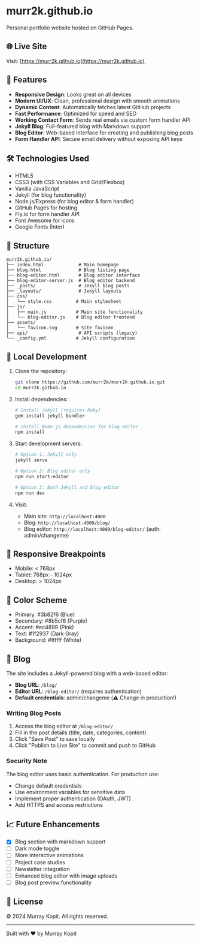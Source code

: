 # murr2k.github.io

Personal portfolio website hosted on GitHub Pages.

## 🌐 Live Site

Visit: [https://murr2k.github.io](https://murr2k.github.io)

## 🚀 Features

- **Responsive Design**: Looks great on all devices
- **Modern UI/UX**: Clean, professional design with smooth animations
- **Dynamic Content**: Automatically fetches latest GitHub projects
- **Fast Performance**: Optimized for speed and SEO
- **Working Contact Form**: Sends real emails via custom form handler API
- **Jekyll Blog**: Full-featured blog with Markdown support
- **Blog Editor**: Web-based interface for creating and publishing blog posts
- **Form Handler API**: Secure email delivery without exposing API keys

## 🛠️ Technologies Used

- HTML5
- CSS3 (with CSS Variables and Grid/Flexbox)
- Vanilla JavaScript
- Jekyll (for blog functionality)
- Node.js/Express (for blog editor & form handler)
- GitHub Pages for hosting
- Fly.io for form handler API
- Font Awesome for icons
- Google Fonts (Inter)

## 📂 Structure

```
murr2k.github.io/
├── index.html             # Main homepage
├── blog.html              # Blog listing page
├── blog-editor.html       # Blog editor interface
├── blog-editor-server.js  # Blog editor backend
├── _posts/                # Jekyll blog posts
├── _layouts/              # Jekyll layouts
├── css/
│   └── style.css         # Main stylesheet
├── js/
│   ├── main.js           # Main site functionality
│   └── blog-editor.js    # Blog editor frontend
├── assets/
│   └── favicon.svg       # Site favicon
├── api/                   # API scripts (legacy)
└── _config.yml           # Jekyll configuration
```

## 🔧 Local Development

1. Clone the repository:
   ```bash
   git clone https://github.com/murr2k/murr2k.github.io.git
   cd murr2k.github.io
   ```

2. Install dependencies:
   ```bash
   # Install Jekyll (requires Ruby)
   gem install jekyll bundler
   
   # Install Node.js dependencies for blog editor
   npm install
   ```

3. Start development servers:
   ```bash
   # Option 1: Jekyll only
   jekyll serve
   
   # Option 2: Blog editor only
   npm run start-editor
   
   # Option 3: Both Jekyll and blog editor
   npm run dev
   ```

4. Visit:
   - Main site: `http://localhost:4000`
   - Blog: `http://localhost:4000/blog/`
   - Blog editor: `http://localhost:4000/blog-editor/` (auth: admin/changeme)

## 📱 Responsive Breakpoints

- Mobile: < 768px
- Tablet: 768px - 1024px
- Desktop: > 1024px

## 🎨 Color Scheme

- Primary: #3b82f6 (Blue)
- Secondary: #8b5cf6 (Purple)
- Accent: #ec4899 (Pink)
- Text: #1f2937 (Dark Gray)
- Background: #ffffff (White)

## 📝 Blog

The site includes a Jekyll-powered blog with a web-based editor:

- **Blog URL**: `/blog/`
- **Editor URL**: `/blog-editor/` (requires authentication)
- **Default credentials**: admin/changeme (⚠️ Change in production!)

### Writing Blog Posts

1. Access the blog editor at `/blog-editor/`
2. Fill in the post details (title, date, categories, content)
3. Click "Save Post" to save locally
4. Click "Publish to Live Site" to commit and push to GitHub

### Security Note

The blog editor uses basic authentication. For production use:
- Change default credentials
- Use environment variables for sensitive data
- Implement proper authentication (OAuth, JWT)
- Add HTTPS and access restrictions

## 📈 Future Enhancements

- [x] Blog section with markdown support
- [ ] Dark mode toggle
- [ ] More interactive animations
- [ ] Project case studies
- [ ] Newsletter integration
- [ ] Enhanced blog editor with image uploads
- [ ] Blog post preview functionality

## 📄 License

© 2024 Murray Kopit. All rights reserved.

---

Built with ❤️ by Murray Kopit